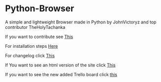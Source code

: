 # Python-Browser

A simple and lightweight Browser made in Python by JohnVictoryz and top contributor TheHolyTachanka

If you want to contribute see [This](https://python-browser.github.io/SimplePythonBrowser/contribute)

For installation steps [Here](https://python-browser.github.io/SimplePythonBrowser/installation)

For changelog click [This](https://python-browser.github.io/SimplePythonBrowser/changelog)

If You want to see an html version of the site click [This](https://python-browser.github.io/SimplePythonBrowser/html/Home)

If you want to see the new added Trello board click [this](https://trello.com/b/63IueVJN/ideas)